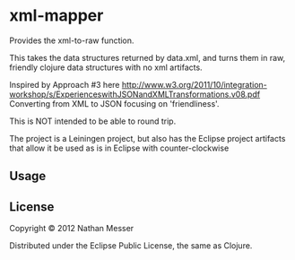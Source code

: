 # xml-mapper

Provides the xml-to-raw function.
 
This takes the data structures returned by data.xml, and turns them in raw, friendly clojure data structures with no xml artifacts.

Inspired by Approach #3 here http://www.w3.org/2011/10/integration-workshop/s/ExperienceswithJSONandXMLTransformations.v08.pdf
   Converting from XML to JSON focusing on 'friendliness'.

This is NOT intended to be able to round trip.

The project is a Leiningen project, but also has the Eclipse project artifacts that allow it be used as is in Eclipse with counter-clockwise

## Usage


## License

Copyright © 2012 Nathan Messer

Distributed under the Eclipse Public License, the same as Clojure.
